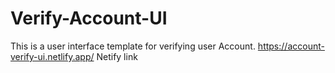# Verify-Account-UI
This is a user interface template for verifying user Account. 
https://account-verify-ui.netlify.app/ 
Netify link
